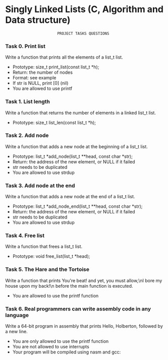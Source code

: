 # Singly Linked Lists (C, Algorithm and Data structure)
                           PROJECT TASKS QUESTIONS

### Task 0. Print list

Write a function that prints all the elements of a list_t list.
- Prototype: size_t print_list(const list_t *h);
- Return: the number of nodes
- Format: see example
- If str is NULL, print [0] (nil)
- You are allowed to use printf

### Task 1. List length

Write a function that returns the number of elements in a linked list_t list.
- Prototype: size_t list_len(const list_t *h);

### Task 2. Add node

Write a function that adds a new node at the beginning of a list_t list.
- Prototype: list_t *add_node(list_t **head, const char *str);
- Return: the address of the new element, or NULL if it failed
- str needs to be duplicated
- You are allowed to use strdup

### Task 3. Add node at the end

Write a function that adds a new node at the end of a list_t list.
- Prototype: list_t *add_node_end(list_t **head, const char *str);
- Return: the address of the new element, or NULL if it failed
- str needs to be duplicated
- You are allowed to use strdup

### Task 4. Free list

Write a function that frees a list_t list.
- Prototype: void free_list(list_t *head);

### Task 5. The Hare and the Tortoise

Write a function that prints You're beat! and yet, you must allow,\nI bore my house upon my back!\n before the main function is executed.
- You are allowed to use the printf function

### Task 6. Real programmers can write assembly code in any language

Write a 64-bit program in assembly that prints Hello, Holberton, followed by a new line.
- You are only allowed to use the printf function
- You are not allowed to use interrupts
- Your program will be compiled using nasm and gcc:
